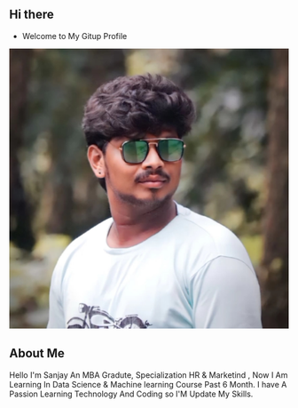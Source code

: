 
## Hi there 

- Welcome to My Gitup Profile 

![sanjay](https://github.com/sanjaykumar6678/sanjaykumar6678/blob/main/profile%20photo.jpg?raw=true)

## About Me 

Hello I'm Sanjay An MBA Gradute, Specialization HR & Marketind , Now I Am Learning In Data Science & Machine learning Course Past 6 Month. I have A Passion Learning Technology And Coding so I'M Update My Skills.

## 


<!---
sanjaykumar6678/sanjaykumar6678 is a ✨ special ✨ repository because its `README.md` (this file) appears on your GitHub profile.
You can click the Preview link to take a look at your changes.
--->
